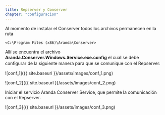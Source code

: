 ```yaml
---
title: Repserver y Conserver
chapter: "configuracion"
---
```


Al momento de instalar el Conserver todos los archivos permanecen en la ruta

    <C:\Program Files (x86)\Aranda\Conserver>  
>  

Allí se encuentra el archivo **Aranda.Conserver.Windows.Service.exe.conﬁg** el cual se debe conﬁgurar de la siguiente manera para que se comunique con el Repserver:


![conf_1]({{ site.baseurl }}/assets/images/conf_1.png)


![conf_2]({{ site.baseurl }}/assets/images/conf_2.png)


Iniciar el servicio Aranda Conserver Service, que permite la comunicación con el Repserver.


![conf_3]({{ site.baseurl }}/assets/images/conf_3.png)
